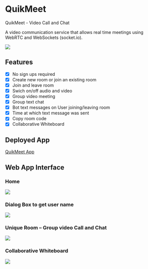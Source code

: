 # QuikMeet
QuikMeet - Video Call and Chat

A video communication service that allows real time meetings using WebRTC and WebSockets (socket.io). 

<img align="center" src="https://i.imgur.com/UBwE9ot.jpg">



## Features
- [x] No sign ups required
- [x] Create new room or join an existing room
- [x] Join and leave room
- [x] Swich on/off audio and video
- [x] Group video meeting
- [x] Group text chat
- [x] Bot text messages on User joining/leaving room
- [x] Time at which text message was sent
- [x] Copy room code
- [x] Collaborative Whiteboard

## Deployed App
[QuikMeet App](quikmeet.herokuapp.com)

## Web App Interface
### Home<br>
<img align="center" src="https://i.imgur.com/QTyu1qV.jpg">

### Dialog Box to get user name <br>
<img align="center" src="https://i.imgur.com/zxH5hCF.jpg">

### Unique Room – Group video Call and Chat <br>
<img align="center" src="https://i.imgur.com/O5aCvRZ.jpg">

### Collaborative Whiteboard <br>
<img align="center" src="https://i.imgur.com/78FUk6p.jpg">
